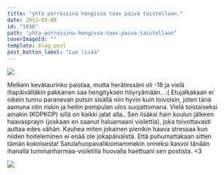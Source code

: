 ```yaml
---
title: "yhtä pörröisinä hengissä taas päivä taistellaan."
date: 2013-03-08
id: "1030"
path: "yhta-porroisina-hengissa-taas-paiva-taistellaan"
coverImageId: ""
template: blog-post
post_button_label: "Lue lisää"
---
```


[![](/images/2013.3.8_5.JPG)](http://1.bp.blogspot.com/-iqT3Z-lDD5Q/UTn49uP6XsI/AAAAAAAAFb8/NsvdIcTXmpE/s1600/2013.3.8_5.JPG)

Melkein kevätaurinko paistaa, mutta herätessäni oli -18 ja vielä iltapäivälläkin pakkanen saa hengityksen höyryämään.. :( Etujalkakaan ei oikein tunnu paranevan putsin sisällä niin hyvin kuin toivoisin, joten tänä aamuna otin riskin ja heitin pompulan ulos suojattomana. Vielä toistaiseksi ainakin (KOPKOP) sillä on kaikki jalat alla.. Sen lisäksi hain koulun jälkeen haavasprayn (joskaan en saanut haluamaani violettia), joka toivottavasti auttaa edes vähän. Kauhea miten jokainen pienikin haava stressaa kun niiden hoiteleminen ei enää ole jokapäiväistä. Että puhumattakaan sitten tämän kokoisesta! Satulahuopavalikoimammekin onneksi kasvoi tänään ihanalla tummanharmaa-violetilla huovalla haettuani sen postista. <3

[![](/images/ak.jpg)](http://1.bp.blogspot.com/-mefXPhwqIH4/UToLBva99pI/AAAAAAAAFcI/waG1SmYYCpk/s1600/ak.jpg)

